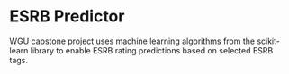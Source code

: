# ESRB Predictor

WGU capstone project uses machine learning algorithms from the scikit-learn library to enable ESRB rating predictions based on selected ESRB tags.
